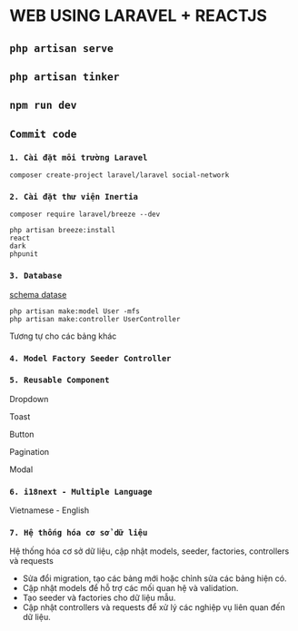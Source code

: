 # WEB USING LARAVEL + REACTJS

## `php artisan serve`

## `php artisan tinker`

## `npm run dev`

## `Commit code`

### `1. Cài đặt môi trường Laravel`
 `composer create-project laravel/laravel social-network`

### `2. Cài đặt thư viện Inertia`
`composer require laravel/breeze --dev`

```
php artisan breeze:install
react
dark
phpunit
```

### `3. Database`

[schema datase](./Databse.md)

```
php artisan make:model User -mfs
php artisan make:controller UserController
```
Tương tự cho các bảng khác

### `4. Model Factory Seeder Controller`

### `5. Reusable Component`

Dropdown

Toast

Button

Pagination

Modal
### `6. i18next - Multiple Language`

Vietnamese - English

### `7. Hệ thống hóa cơ sở dữ liệu`

Hệ thống hóa cơ sở dữ liệu, cập nhật models, seeder, factories, controllers và requests

- Sửa đổi migration, tạo các bảng mới hoặc chỉnh sửa các bảng hiện có.
- Cập nhật models để hỗ trợ các mối quan hệ và validation.
- Tạo seeder và factories cho dữ liệu mẫu.
- Cập nhật controllers và requests để xử lý các nghiệp vụ liên quan đến dữ liệu.